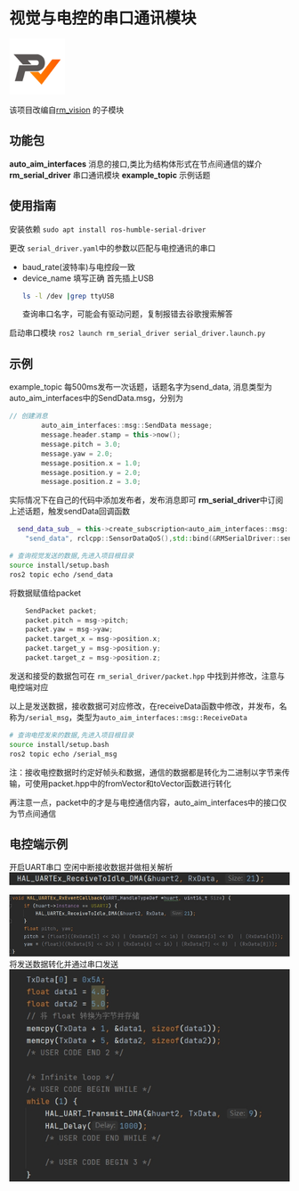 #  视觉与电控的串口通讯模块
<img src="./docs/rm_vision.svg" alt="描述文字" style="width: 100px; height: auto;">

该项目改编自[rm_vision](https://github.com/chenjunnn/rm_vision) 的子模块


## 功能包
**auto_aim_interfaces** 消息的接口,类比为结构体形式在节点间通信的媒介
**rm_serial_driver** 串口通讯模块
**example_topic** 示例话题 
## 使用指南

安装依赖 `sudo apt install ros-humble-serial-driver`

更改 `serial_driver.yaml`中的参数以匹配与电控通讯的串口
- baud_rate(波特率)与电控段一致
- device_name 填写正确
  首先插上USB
  ```bash
  ls -l /dev |grep ttyUSB
  ```
  查询串口名字，可能会有驱动问题，复制报错去谷歌搜索解答

启动串口模块 `ros2 launch rm_serial_driver serial_driver.launch.py`


## 示例
example_topic 每500ms发布一次话题，话题名字为send_data, 消息类型为auto_aim_interfaces中的SendData.msg，分别为
```cpp
// 创建消息
        auto_aim_interfaces::msg::SendData message;
        message.header.stamp = this->now();
        message.pitch = 3.0;
        message.yaw = 2.0;
        message.position.x = 1.0;
        message.position.y = 2.0;
        message.position.z = 3.0;
```
实际情况下在自己的代码中添加发布者，发布消息即可
**rm_serial_driver**中订阅上述话题，触发sendData回调函数
```cpp
  send_data_sub_ = this->create_subscription<auto_aim_interfaces::msg::SendData>(
    "send_data", rclcpp::SensorDataQoS(),std::bind(&RMSerialDriver::sendData, this, std::placeholders::_1));
```
```bash
# 查询视觉发送的数据,先进入项目根目录
source install/setup.bash
ros2 topic echo /send_data
```
将数据赋值给packet
```cpp
    SendPacket packet;
    packet.pitch = msg->pitch;
    packet.yaw = msg->yaw;
    packet.target_x = msg->position.x;
    packet.target_y = msg->position.y;
    packet.target_z = msg->position.z;
```
发送和接受的数据包可在 `rm_serial_driver/packet.hpp` 中找到并修改，注意与电控端对应

以上是发送数据，接收数据可对应修改，在receiveData函数中修改，并发布，名称为`/serial_msg`，类型为`auto_aim_interfaces::msg::ReceiveData`

```bash
# 查询电控发来的数据,先进入项目根目录
source install/setup.bash
ros2 topic echo /serial_msg
```

注：接收电控数据时约定好帧头和数据，通信的数据都是转化为二进制以字节来传输，可使用packet.hpp中的fromVector和toVector函数进行转化

再注意一点，packet中的才是与电控通信内容，auto_aim_interfaces中的接口仅为节点间通信

## 电控端示例
开启UART串口
空闲中断接收数据并做相关解析
![](./docs/receive1.jpg)

![](./docs/receive2.jpg)
将发送数据转化并通过串口发送
![](./docs/send.jpg)

